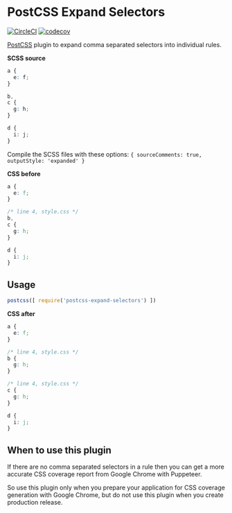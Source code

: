 # PostCSS Expand Selectors

[![CircleCI](https://circleci.com/gh/Sweetchuck/npm-postcss-expand-selectors/tree/2.x.svg?style=svg)](https://circleci.com/gh/Sweetchuck/npm-postcss-expand-selectors/?branch=2.x)
[![codecov](https://codecov.io/gh/Sweetchuck/npm-postcss-expand-selectors/branch/2.x/graph/badge.svg?token=HSF16OGPyr)](https://app.codecov.io/gh/Sweetchuck/npm-postcss-expand-selectors/branch/2.x)


[PostCSS] plugin to expand comma separated selectors into individual rules.

**SCSS source**
```scss
a {
  e: f;
}

b,
c {
  g: h;
}

d {
  i: j;
}
```

Compile the SCSS files with these options: `{ sourceComments: true, outputStyle: 'expanded' }`

**CSS before**
```css
a {
  e: f;
}

/* line 4, style.css */
b,
c {
  g: h;
}

d {
  i: j;
}
```


## Usage

```javascript
postcss([ require('postcss-expand-selectors') ])
```


**CSS after**
```css
a {
  e: f;
}

/* line 4, style.css */
b {
  g: h;
}

/* line 4, style.css */
c {
  g: h;
}

d {
  i: j;
}
```


## When to use this plugin

If there are no comma separated selectors in a rule then you can get a
more accurate CSS coverage report from Google Chrome with Puppeteer.

So use this plugin only when you prepare your application for CSS coverage
generation with Google Chrome, but do not use this plugin when you create
production release.

[PostCSS]: https://postcss.org/
